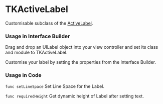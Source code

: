 # TKActiveLabel

Customisable subclass of the [ActiveLabel](https://github.com/optonaut/ActiveLabel.swift).

### Usage in Interface Builder

Drag and drop an UILabel object into your view controller and set its class and module to TKActiveLabel.

Customise your label by setting the properties from the Interface Builder.

### Usage in Code

`func setLineSpace` Set Line Space for the Label.

`func requiredHeight` Get dynamic height of Label after setting text.
